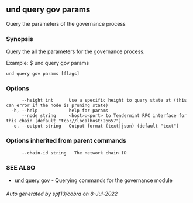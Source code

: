 ## und query gov params

Query the parameters of the governance process

### Synopsis

Query the all the parameters for the governance process.

Example:
$ und query gov params

```
und query gov params [flags]
```

### Options

```
      --height int      Use a specific height to query state at (this can error if the node is pruning state)
  -h, --help            help for params
      --node string     <host>:<port> to Tendermint RPC interface for this chain (default "tcp://localhost:26657")
  -o, --output string   Output format (text|json) (default "text")
```

### Options inherited from parent commands

```
      --chain-id string   The network chain ID
```

### SEE ALSO

* [und query gov](und_query_gov.md)	 - Querying commands for the governance module

###### Auto generated by spf13/cobra on 8-Jul-2022

